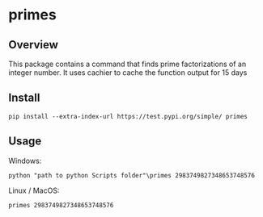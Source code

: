 # primes

## Overview

This package contains a command that finds prime factorizations 
of an integer number. It uses cachier to cache the function output for 15 days

## Install

    pip install --extra-index-url https://test.pypi.org/simple/ primes

## Usage

  Windows:

    python "path to python Scripts folder"\primes 2983749827348653748576

  Linux / MacOS:
  
    primes 2983749827348653748576
